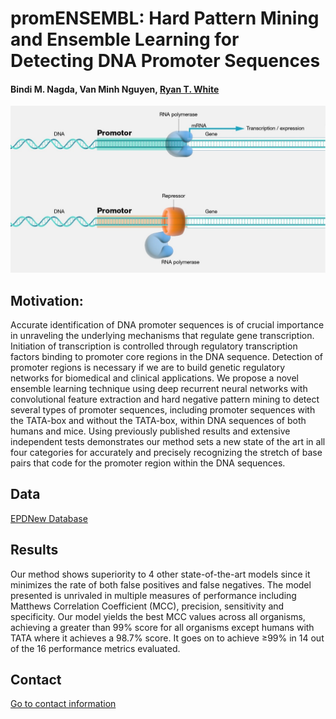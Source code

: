 # promENSEMBL: Hard Pattern Mining and Ensemble Learning for Detecting DNA Promoter Sequences
#### Bindi M. Nagda, Van Minh Nguyen, [Ryan T. White](https://www.ryantwhite.com/nets)

![alt text](https://github.com/bindi-nagda/prom-ensembl/blob/main/Promotor.jpg)

## Motivation: 
Accurate identification of DNA promoter sequences is of crucial importance in unraveling the underlying mechanisms
that regulate gene transcription. Initiation of transcription is controlled through regulatory transcription factors binding
to promoter core regions in the DNA sequence. Detection of promoter regions is necessary if we are to build genetic
regulatory networks for biomedical and clinical applications. We propose a novel ensemble learning technique using deep
recurrent neural networks with convolutional feature extraction and hard negative pattern mining to detect several types
of promoter sequences, including promoter sequences with the TATA-box and without the TATA-box, within DNA
sequences of both humans and mice. Using previously published results and extensive independent tests demonstrates
our method sets a new state of the art in all four categories for accurately and precisely recognizing the stretch of base
pairs that code for the promoter region within the DNA sequences.

## Data
[EPDNew Database](https://epd.epfl.ch/EPDnew_database.php)

## Results
Our method shows superiority to 4 other state-of-the-art models since it minimizes the rate of both false positives and false negatives. 
The model presented is unrivaled in multiple measures of performance including Matthews Correlation Coefficient (MCC), 
precision, sensitivity and specificity. Our model yields the best MCC values across all organisms, achieving a greater 
than 99% score for all organisms except humans with TATA where it achieves a 98.7% score. It goes on to achieve
$\geq$99% in 14 out of the 16 performance metrics evaluated.

## Contact 
[Go to contact information](https://www.linkedin.com/in/bindinagda/)